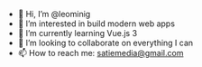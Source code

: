 - 👋 Hi, I’m @leominig
- 👀 I’m interested in build modern web apps
- 🌱 I’m currently learning Vue.js 3
- 💞️ I’m looking to collaborate on everything I can
- 📫 How to reach me: satiemedia@gmail.com 


